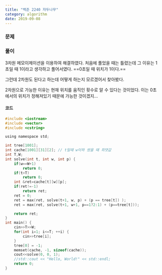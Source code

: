 ```yaml
---
title: "백준 2240 자두나무"
category: algorithm
date: 2019-09-08
---
```


### 문제 

### 풀이 

3차원 메모이제이션을 이용하여 해결하였다. 처음에 풀었을 때는 틀렸는데 그 이유는 1초일 때 1이라고 생각하고 풀어서였다. ==0초일 때 위치가 1이다.==

그런데 2차원도 된다고 하는데 어떻게 하는지 모르겠어서 찾아봤다. 

2차원으로 가능한 이유는 현재 위치를 움직인 횟수로 알 수 있다는 것이었다. 이는 0초에서의 위치가 정해져있기 때문에 가능한 것이겠지... 

#### 코드 

```c
#include <iostream>
#include <vector>
#include <cstring>

using namespace std;

int tree[1001];
int cache[1001][31][2]; // t일때 w이하 썼을 때 최댓값
int T,W;
int solve(int t, int w, int p) {
    if(w==W+1)
        return 0;
    if(t>T)
        return 0;
    int &ret=cache[t][w][p];
    if(ret!=-1)
        return ret;
    ret = 0;
    ret = max(ret, solve(t+1, w, p) + (p == tree[t]) );
    ret = max(ret, solve(t+1, w+1, p==1?2:1) + (p==tree[t]));

    return ret;
}
int main() {
    cin>>T>>W;
    for(int i=1; i<=T; ++i) {
        cin>>tree[i];
    }
    tree[0] = -1;
    memset(cache, -1, sizeof(cache));
    cout<<solve(0, 0, 1);
    //std::cout << "Hello, World!" << std::endl;
    return 0;
}
```

